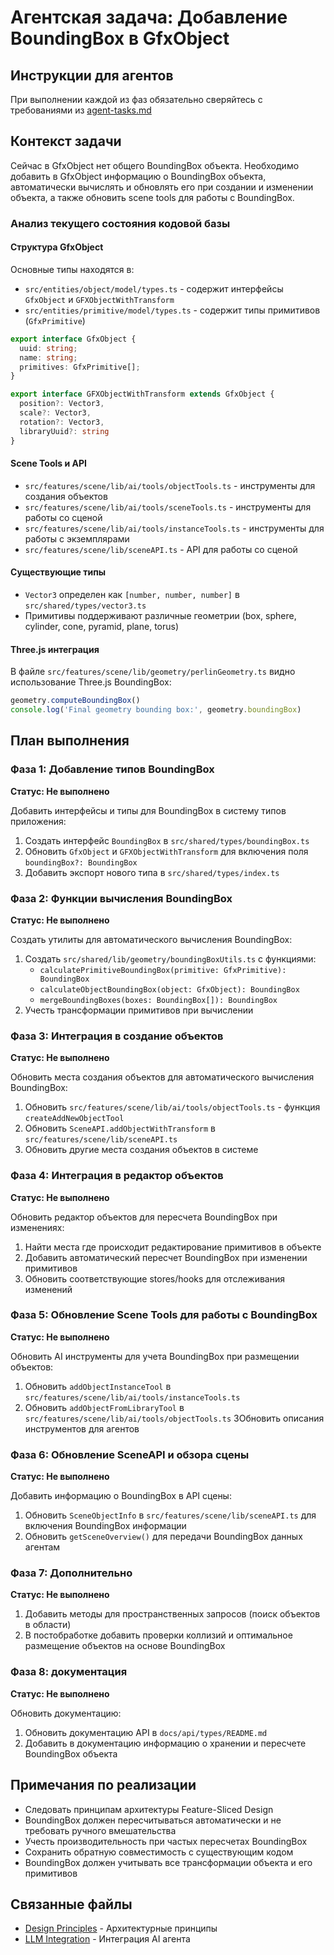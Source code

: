 # Агентская задача: Добавление BoundingBox в GfxObject

## Инструкции для агентов
При выполнении каждой из фаз обязательно сверяйтесь с требованиями из [agent-tasks.md](../../docs/development/workflows/agent-tasks.md)

## Контекст задачи

Сейчас в GfxObject нет общего BoundingBox объекта. Необходимо добавить в GfxObject информацию о BoundingBox объекта, автоматически вычислять и обновлять его при создании и изменении объекта, а также обновить scene tools для работы с BoundingBox.

### Анализ текущего состояния кодовой базы

#### Структура GfxObject
Основные типы находятся в:
- `src/entities/object/model/types.ts` - содержит интерфейсы `GfxObject` и `GFXObjectWithTransform`
- `src/entities/primitive/model/types.ts` - содержит типы примитивов (`GfxPrimitive`)

```typescript
export interface GfxObject {
  uuid: string;
  name: string;
  primitives: GfxPrimitive[];
}

export interface GFXObjectWithTransform extends GfxObject {
  position?: Vector3,
  scale?: Vector3,
  rotation?: Vector3,
  libraryUuid?: string
}
```

#### Scene Tools и API
- `src/features/scene/lib/ai/tools/objectTools.ts` - инструменты для создания объектов
- `src/features/scene/lib/ai/tools/sceneTools.ts` - инструменты для работы со сценой
- `src/features/scene/lib/ai/tools/instanceTools.ts` - инструменты для работы с экземплярами
- `src/features/scene/lib/sceneAPI.ts` - API для работы со сценой

#### Существующие типы
- `Vector3` определен как `[number, number, number]` в `src/shared/types/vector3.ts`
- Примитивы поддерживают различные геометрии (box, sphere, cylinder, cone, pyramid, plane, torus)

#### Three.js интеграция
В файле `src/features/scene/lib/geometry/perlinGeometry.ts` видно использование Three.js BoundingBox:
```typescript
geometry.computeBoundingBox()
console.log('Final geometry bounding box:', geometry.boundingBox)
```

## План выполнения

### Фаза 1: Добавление типов BoundingBox
**Статус: Не выполнено**

Добавить интерфейсы и типы для BoundingBox в систему типов приложения:
1. Создать интерфейс `BoundingBox` в `src/shared/types/boundingBox.ts`
2. Обновить `GfxObject` и `GFXObjectWithTransform` для включения поля `boundingBox?: BoundingBox`
3. Добавить экспорт нового типа в `src/shared/types/index.ts`

### Фаза 2: Функции вычисления BoundingBox
**Статус: Не выполнено**

Создать утилиты для автоматического вычисления BoundingBox:
1. Создать `src/shared/lib/geometry/boundingBoxUtils.ts` с функциями:
   - `calculatePrimitiveBoundingBox(primitive: GfxPrimitive): BoundingBox`
   - `calculateObjectBoundingBox(object: GfxObject): BoundingBox`
   - `mergeBoundingBoxes(boxes: BoundingBox[]): BoundingBox`
2. Учесть трансформации примитивов при вычислении

### Фаза 3: Интеграция в создание объектов
**Статус: Не выполнено**

Обновить места создания объектов для автоматического вычисления BoundingBox:
1. Обновить `src/features/scene/lib/ai/tools/objectTools.ts` - функция `createAddNewObjectTool`
2. Обновить `SceneAPI.addObjectWithTransform` в `src/features/scene/lib/sceneAPI.ts`
3. Обновить другие места создания объектов в системе

### Фаза 4: Интеграция в редактор объектов
**Статус: Не выполнено**

Обновить редактор объектов для пересчета BoundingBox при изменениях:
1. Найти места где происходит редактирование примитивов в объекте
2. Добавить автоматический пересчет BoundingBox при изменении примитивов
3. Обновить соответствующие stores/hooks для отслеживания изменений

### Фаза 5: Обновление Scene Tools для работы с BoundingBox
**Статус: Не выполнено**

Обновить AI инструменты для учета BoundingBox при размещении объектов:
1. Обновить `addObjectInstanceTool` в `src/features/scene/lib/ai/tools/instanceTools.ts`
2. Обновить `addObjectFromLibraryTool` в `src/features/scene/lib/ai/tools/objectTools.ts`
3Обновить описания инструментов для агентов

### Фаза 6: Обновление SceneAPI и обзора сцены
**Статус: Не выполнено**

Добавить информацию о BoundingBox в API сцены:
1. Обновить `SceneObjectInfo` в `src/features/scene/lib/sceneAPI.ts` для включения BoundingBox информации
2. Обновить `getSceneOverview()` для передачи BoundingBox данных агентам

### Фаза 7: Дополнительно
**Статус: Не выполнено**

1. Добавить методы для пространственных запросов (поиск объектов в области)
2. В постобработке добавить проверки коллизий и оптимальное размещение объектов на основе BoundingBox

### Фаза 8: документация
**Статус: Не выполнено**

Обновить документацию:
1. Обновить документацию API в `docs/api/types/README.md`
2. Добавить в документацию информацию о хранении и пересчете BoundingBox объекта

## Примечания по реализации

- Следовать принципам архитектуры Feature-Sliced Design
- BoundingBox должен пересчитываться автоматически и не требовать ручного вмешательства
- Учесть производительность при частых пересчетах BoundingBox 
- Сохранить обратную совместимость с существующим кодом
- BoundingBox должен учитывать все трансформации объекта и его примитивов

## Связанные файлы

- [Design Principles](../../docs/architecture/design-principles.md) - Архитектурные принципы
- [LLM Integration](../../docs/features/ai-integration/llm-integration.md) - Интеграция AI агента
